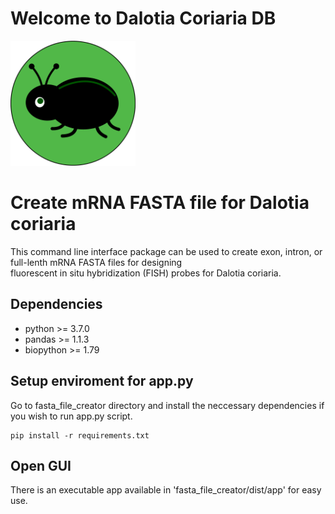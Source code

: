 # Welcome to Dalotia Coriaria DB
<img src="https://github.com/klcolon/DalotiaCoriaria_DB/blob/main/icon/beetle.png" alt="beetle icon" width="200" height="200">

# Create mRNA FASTA file for Dalotia coriaria
This command line interface package can be used to create exon, intron, or full-lenth mRNA FASTA files for designing \
fluorescent in situ hybridization (FISH) probes for Dalotia coriaria.

## Dependencies 
- python >= 3.7.0
- pandas >= 1.1.3
- biopython >= 1.79

## Setup enviroment for app.py
Go to fasta_file_creator directory and install the neccessary dependencies if you wish to run app.py script.
```
pip install -r requirements.txt
```

## Open GUI
There is an executable app available in 'fasta_file_creator/dist/app' for easy use. 
